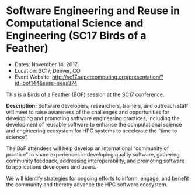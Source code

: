 # Software Engineering and Reuse in Computational Science and Engineering (SC17 Birds of a Feather)

- Dates: November 14, 2017
- Location: SC17, Denver, CO
- Event Website: http://sc17.supercomputing.org/presentation/?id=bof144&sess=sess374

This is a Birds of a Feather (BOF) session at the SC17 conference.

**Description:**  Software developers, researchers, trainers, and outreach staff will meet to raise awareness of the challenges and opportunities for developing and promoting software engineering practices, including the development of reusable software to enhance the computational science and engineering ecosystem for HPC systems to accelerate the “time to science”. 

The BoF attendees will help develop an international “community of practice” to share experiences in developing quality software, gathering community feedback, addressing interoperability, and promoting software to applications developers and users. 

We will identify strategies for ongoing efforts to inform, engage, and benefit the community and thereby advance the HPC software ecosystem.

<!---
Publish: yes
Categories: development, Collaboration
Topics: software engineering, projects and organizations
Tags: conference
Level: 2
Prerequisites: default
Aggregate: none
--->
